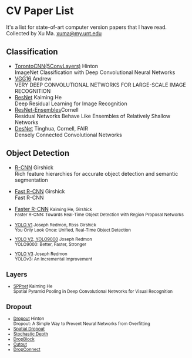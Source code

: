 # CV Paper List
It's a list for state-of-art computer version papers that I have read.<br>
Collected by Xu Ma.  <xuma@my.unt.edu>


## Classification
 + [TorontoCNN(5ConvLayers)](https://papers.nips.cc/paper/4824-imagenet-classification-with-deep-convolutional-neural-networks.pdf) Hinton
	<br>ImageNet Classification with Deep Convolutional Neural Networks
 + [VGG16](https://arxiv.org/pdf/1409.1556.pdf "VGG16") Andrew
	<br>VERY DEEP CONVOLUTIONAL NETWORKS FOR LARGE-SCALE IMAGE RECOGNITION
 + [ResNet](https://arxiv.org/pdf/1512.03385.pdf) Kaiming He
	<br>Deep Residual Learning for Image Recognition
 + [ResNet-Ensembles](https://arxiv.org/pdf/1605.06431.pdf)Cornell
 	<br>Residual Networks Behave Like Ensembles of Relatively Shallow Networks
 + [DesNet](https://arxiv.org/pdf/1608.06993.pdf) Tinghua, Cornell, FAIR
 	<br>Densely Connected Convolutional Networks
 
 
## Object Detection
 + [R-CNN](https://arxiv.org/pdf/1311.2524.pdf) Girshick
 <br>Rich feature hierarchies for accurate object detection and semantic segmentation
 + [Fast R-CNN](https://arxiv.org/pdf/1504.08083.pdf) Girshick
 <br>Fast R-CNN
 + [Faster R-CNN](https://arxiv.org/pdf/1506.01497.pdf) <small>Kaiming He, Girshick
 <br>Faster R-CNN: Towards Real-Time Object Detection with Region Proposal Networks


+ [YOLO V1](https://arxiv.org/pdf/1506.02640.pdf) Joseph Redmon, Ross Girshick
 <br>You Only Look Once: Unified, Real-Time Object Detection
+ [YOLO V2, YOLO9000](https://arxiv.org/pdf/1612.08242.pdf) Joseph Redmon
<br>YOLO9000: Better, Faster, Stronger
+ [YOLO V3](https://arxiv.org/pdf/1804.02767.pdf) Joseph Redmon
<br>YOLOv3: An Incremental Improvement

## Layers
+ [SPPnet](https://arxiv.org/pdf/1406.4729.pdf) Kaiming He
<br>Spatial Pyramid Pooling in Deep Convolutional Networks for Visual Recognition

## Dropout
+ [Dropout](http://jmlr.org/papers/volume15/srivastava14a/srivastava14a.pdf) Hinton
<br>Dropout: A Simple Way to Prevent Neural Networks from Overfitting
+ [Spatial Dropout]()
+ [Stochastic Depth]()
+ [DropBlock]()
+ [Cutout]()
+ [DropConnect]()
